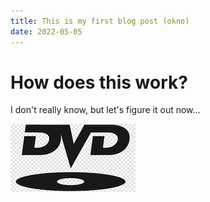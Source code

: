 ```yaml
---
title: This is my first blog post (okno)
date: 2022-05-05
---
```


# How does this work?

I don't really know, but let's figure it out now...

![image](img/dvd-disc-logo.jpg)
